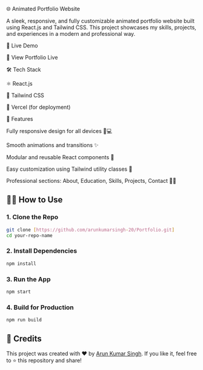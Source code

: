 🌐 Animated Portfolio Website

A sleek, responsive, and fully customizable animated portfolio website built using React.js and Tailwind CSS. This project showcases my skills, projects, and experiences in a modern and professional way.

🚀 Live Demo

🔗 View Portfolio Live 

🛠️ Tech Stack

⚛️ React.js

🎨 Tailwind CSS

💾 Vercel (for deployment)

📁 Features

Fully responsive design for all devices 📱💻

Smooth animations and transitions ✨

Modular and reusable React components 🧩

Easy customization using Tailwind utility classes 🎯

Professional sections: About, Education, Skills, Projects, Contact 👨‍💻

## 🧑‍💻 How to Use

### 1. Clone the Repo

```bash
git clone [https://github.com/arunkumarsingh-20/Portfolio.git]
cd your-repo-name
````

### 2. Install Dependencies

```bash
npm install
```

### 3. Run the App

```bash
npm start
```

### 4. Build for Production

```bash
npm run build
```

## 🌟 Credits

This project was created with ❤️ by [Arun Kumar Singh](https://tarunkaushik.vercel.app/).
If you like it, feel free to ⭐ this repository and share!
